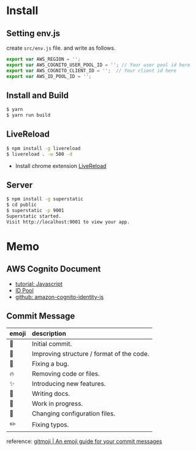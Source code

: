 # Install

## Setting env.js

create `src/env.js` file. and write as follows. 

```js
export var AWS_REGION = '';
export var AWS_COGNITO_USER_POOL_ID = ''; // Your user pool id here
export var AWS_COGNITO_CLIENT_ID = '';  // Your client id here
export var AWS_ID_POOL_ID = '';
```

## Install and Build

```sh
$ yarn
$ yarn run build
```

## LiveReload
```sh
$ npm install -g livereload
$ livereload . -w 500 -d
```
- Install chrome extension [LiveReload](https://chrome.google.com/webstore/detail/livereload/jnihajbhpnppcggbcgedagnkighmdlei?utm_source=chrome-ntp-icon)

## Server
```sh
$ npm install -g superstatic
$ cd public
$ superstatic -p 9001
Superstatic started.
Visit http://localhost:9001 to view your app.
```

# Memo

## AWS Cognito Document
- [tutorial: Javascript](https://docs.aws.amazon.com/ja_jp/cognito/latest/developerguide/tutorial-integrating-user-pools-javascript.html)
- [ID Pool](https://docs.aws.amazon.com/ja_jp/cognito/latest/developerguide/identity-pools.html)
- [github: amazon-cognito-identity-js](https://github.com/aws-amplify/amplify-js/tree/master/packages/amazon-cognito-identity-js#usage)


## Commit Message

| emoji    | description     |
| :------------- | :------------- |
| :tada:  | Initial commit. |
| :art:  | Improving structure / format of the code. |
| :bug: | Fixing a bug. |
| :fire: | Removing code or files. |
| :sparkles: | Introducing new features. |
| :memo: | Writing docs. |
| :construction: | Work in progress. |
| :wrench: | Changing configuration files. |
| :pencil2: | Fixing typos. |


reference:
[gitmoji | An emoji guide for your commit messages](https://gitmoji.carloscuesta.me/)